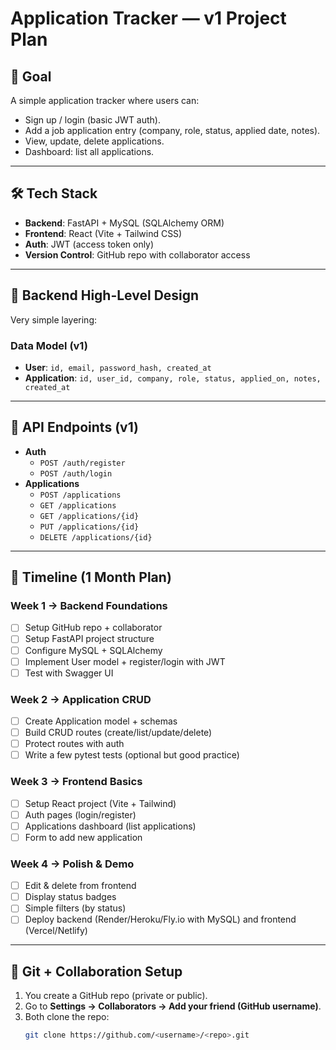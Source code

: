 # Application Tracker — v1 Project Plan

## 🎯 Goal
A simple application tracker where users can:
- Sign up / login (basic JWT auth).
- Add a job application entry (company, role, status, applied date, notes).
- View, update, delete applications.
- Dashboard: list all applications.

---

## 🛠️ Tech Stack
- **Backend**: FastAPI + MySQL (SQLAlchemy ORM)
- **Frontend**: React (Vite + Tailwind CSS)
- **Auth**: JWT (access token only)
- **Version Control**: GitHub repo with collaborator access

---

## 📂 Backend High-Level Design
Very simple layering:

### Data Model (v1)
- **User**: `id, email, password_hash, created_at`
- **Application**: `id, user_id, company, role, status, applied_on, notes, created_at`

---

## 🔑 API Endpoints (v1)
- **Auth**
  - `POST /auth/register`
  - `POST /auth/login`
- **Applications**
  - `POST /applications`
  - `GET /applications`
  - `GET /applications/{id}`
  - `PUT /applications/{id}`
  - `DELETE /applications/{id}`

---

## 📆 Timeline (1 Month Plan)

### Week 1 → Backend Foundations
- [ ] Setup GitHub repo + collaborator
- [ ] Setup FastAPI project structure
- [ ] Configure MySQL + SQLAlchemy
- [ ] Implement User model + register/login with JWT
- [ ] Test with Swagger UI

### Week 2 → Application CRUD
- [ ] Create Application model + schemas
- [ ] Build CRUD routes (create/list/update/delete)
- [ ] Protect routes with auth
- [ ] Write a few pytest tests (optional but good practice)

### Week 3 → Frontend Basics
- [ ] Setup React project (Vite + Tailwind)
- [ ] Auth pages (login/register)
- [ ] Applications dashboard (list applications)
- [ ] Form to add new application

### Week 4 → Polish & Demo
- [ ] Edit & delete from frontend
- [ ] Display status badges
- [ ] Simple filters (by status)
- [ ] Deploy backend (Render/Heroku/Fly.io with MySQL) and frontend (Vercel/Netlify)

---

## 👥 Git + Collaboration Setup
1. You create a GitHub repo (private or public).
2. Go to **Settings → Collaborators → Add your friend (GitHub username)**.
3. Both clone the repo:
   ```bash
   git clone https://github.com/<username>/<repo>.git
